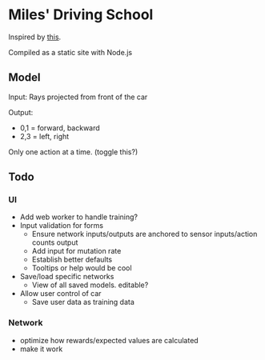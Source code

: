 # Miles' Driving School
 
Inspired by [this](https://www.youtube.com/watch?v=Rs_rAxEsAvI).

Compiled as a static site with Node.js

## Model

Input: Rays projected from front of the car

Output:
  * 0,1 = forward, backward
  * 2,3 = left, right

Only one action at a time. (toggle this?)

## Todo
### UI
* Add web worker to handle training?
* Input validation for forms
  * Ensure network inputs/outputs are anchored to sensor inputs/action counts output
  * Add input for mutation rate
  * Establish better defaults
  * Tooltips or help would be cool
* Save/load specific networks
  * View of all saved models. editable?
* Allow user control of car
  * Save user data as training data

### Network
* optimize how rewards/expected values are calculated
* make it work
